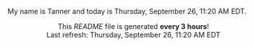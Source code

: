 My name is Tanner and today is Thursday, September 26, 11:20 AM EDT.

<p align="center">This <i>README</i> file is generated <b>every 3 hours</b>!</br>Last refresh: Thursday, September 26, 11:20 AM EDT<br /></p>
